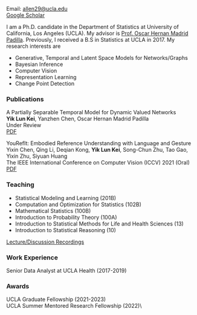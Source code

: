 Email: allen29@ucla.edu\
[Google Scholar](https://scholar.google.com/citations?hl=en&user=EveYevcAAAAJ)

I am a Ph.D. candidate in the Department of Statistics at University of California, Los Angeles (UCLA). My advisor is [Prof. Oscar Hernan Madrid Padilla](https://hernanmp.github.io). Previously, I received a B.S in Statistics at UCLA in 2017. My research interests are 

- Generative, Temporal and Latent Space Models for Networks/Graphs
- Bayesian Inference
- Computer Vision
- Representation Learning
- Change Point Detection

### Publications

A Partially Separable Temporal Model for Dynamic Valued Networks\
**Yik Lun Kei**, Yanzhen Chen, Oscar Hernan Madrid Padilla\
Under Review\
[PDF](http://arxiv.org/abs/2205.13651)

YouRefIt: Embodied Reference Understanding with Language and Gesture\
Yixin Chen, Qing Li, Deqian Kong, **Yik Lun Kei**, Song-Chun Zhu, Tao Gao, Yixin Zhu, Siyuan Huang\
The IEEE International Conference on Computer Vision (ICCV) 2021 (Oral)\
[PDF](http://openaccess.thecvf.com/content/ICCV2021/papers/Chen_YouRefIt_Embodied_Reference_Understanding_With_Language_and_Gesture_ICCV_2021_paper.pdf)

### Teaching
- Statistical Modeling and Learning (201B)
- Computation and Optimization for Statistics (102B)
- Mathematical Statistics (100B)
- Introduction to Probability Theory (100A)
- Introduction to Statistical Methods for Life and Health Sciences (13)
- Introduction to Statistical Reasoning (10)

[Lecture/Discussion Recordings](https://www.youtube.com/c/AllenKei)

### Work Experience
Senior Data Analyst at UCLA Health (2017-2019)

### Awards
UCLA Graduate Fellowship (2021-2023)\
UCLA Summer Mentored Research Fellowship (2022)\
